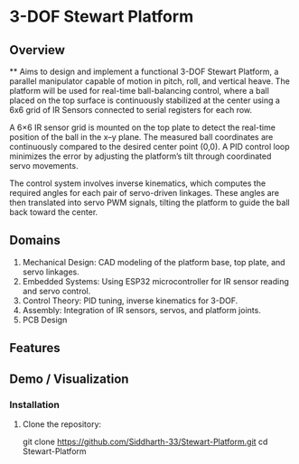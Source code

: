 # 3-DOF Stewart Platform

##  Overview
** Aims to design and implement a functional 3-DOF Stewart Platform, a parallel manipulator capable of motion in pitch, roll, and vertical heave. The platform will be used for real-time ball-balancing control, where a ball placed on the top surface is continuously stabilized at the center using a 6x6 grid of IR Sensors connected to serial registers for each row.

A 6×6 IR sensor grid is mounted on the top plate to detect the real-time position of the ball in the x–y plane. The measured ball coordinates are continuously compared to the desired center point (0,0). A PID control loop minimizes the error by adjusting the platform’s tilt through coordinated servo movements.

The control system involves inverse kinematics, which computes the required angles for each pair of servo-driven linkages. These angles are then translated into servo PWM signals, tilting the platform to guide the ball back toward the center.

## Domains
1. Mechanical Design: CAD modeling of the platform base, top plate, and servo linkages.
2. Embedded Systems: Using ESP32 microcontroller for IR sensor reading and servo control.
3. Control Theory: PID tuning, inverse kinematics for 3-DOF.
4. Assembly: Integration of IR sensors, servos, and platform joints.
5. PCB Design

##  Features



##  Demo / Visualization


### Installation
1. Clone the repository:
   
   git clone https://github.com/Siddharth-33/Stewart-Platform.git
   cd Stewart-Platform

